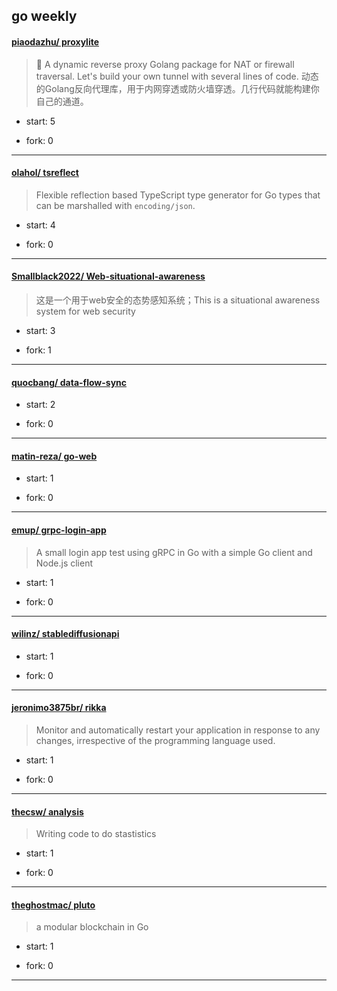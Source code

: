 ## go weekly

#### [piaodazhu/ proxylite](https://github.com/piaodazhu/proxylite)
>  🔮 A dynamic reverse proxy Golang package for NAT or firewall traversal. Let's build your own tunnel with several lines of code. 动态的Golang反向代理库，用于内网穿透或防火墙穿透。几行代码就能构建你自己的通道。
+ start: 5
+ fork: 0
---
#### [olahol/ tsreflect](https://github.com/olahol/tsreflect)
>  Flexible reflection based TypeScript type generator for Go types that can be marshalled with `encoding/json`.
+ start: 4
+ fork: 0
---
#### [Smallblack2022/ Web-situational-awareness](https://github.com/Smallblack2022/Web-situational-awareness)
>  这是一个用于web安全的态势感知系统；This is a situational awareness system for web security
+ start: 3
+ fork: 1
---
#### [quocbang/ data-flow-sync](https://github.com/quocbang/data-flow-sync)
>  
+ start: 2
+ fork: 0
---
#### [matin-reza/ go-web](https://github.com/matin-reza/go-web)
>  
+ start: 1
+ fork: 0
---
#### [emup/ grpc-login-app](https://github.com/emup/grpc-login-app)
>  A small login app test using gRPC in Go with a simple Go client and Node.js client
+ start: 1
+ fork: 0
---
#### [wilinz/ stablediffusionapi](https://github.com/wilinz/stablediffusionapi)
>  
+ start: 1
+ fork: 0
---
#### [jeronimo3875br/ rikka](https://github.com/jeronimo3875br/rikka)
>   Monitor and automatically restart your application in response to any changes, irrespective of the programming language used.
+ start: 1
+ fork: 0
---
#### [thecsw/ analysis](https://github.com/thecsw/analysis)
>  Writing code to do stastistics
+ start: 1
+ fork: 0
---
#### [theghostmac/ pluto](https://github.com/theghostmac/pluto)
>  a modular blockchain in Go
+ start: 1
+ fork: 0
---